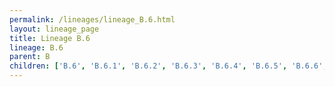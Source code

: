 ```yaml
---
permalink: /lineages/lineage_B.6.html
layout: lineage_page
title: Lineage B.6
lineage: B.6
parent: B
children: ['B.6', 'B.6.1', 'B.6.2', 'B.6.3', 'B.6.4', 'B.6.5', 'B.6.6', 'B.6.7', 'B.6.8']
---
```

